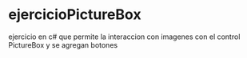 # ejercicioPictureBox
ejercicio en c# que permite la interaccion con imagenes con  el control PictureBox y se agregan botones 
